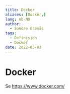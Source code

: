 ```yaml
---
title: Docker
aliases: [Docker,]
lang: nb-NO
author:
  - Sondre Grønås
tags:
  - Definisjon
  - Docker
date: 2022-05-03
---
```

# Docker
Se https://www.docker.com/